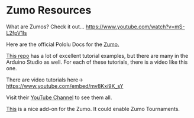 # Zumo Resources
What are Zumos? 
Check it out... <https://www.youtube.com/watch?v=mS-L2fpV1Is>

Here are the official Pololu Docs for the [Zumo.](https://pololu.github.io/zumo-32u4-arduino-library/)

[This repo](https://github.com/pvcraven/zumo_32u4_examples) has a lot of excellent tutorial examples, but there are many in the Arduino Studio as well. For each of these tutorials, there is a video like this one.

There are video tutorials here-> <https://www.youtube.com/embed/mv8Kxi9K_sY>

Visit their [YouTube Channel](https://www.youtube.com/results?search_query=Professor+Craven+zumo) to see them all.

[This](https://github.com/BrandeisMakerLab/Robotics_ZumoAutomation/) is a nice add-on for the Zumo. It could enable Zumo Tournaments.
